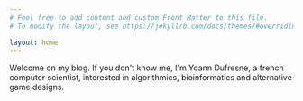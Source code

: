 ```yaml
---
# Feel free to add content and custom Front Matter to this file.
# To modify the layout, see https://jekyllrb.com/docs/themes/#overriding-theme-defaults

layout: home
---
```


Welcome on my blog.
If you don't know me, I'm Yoann Dufresne, a french computer scientist, interested in algorithmics, bioinformatics and alternative game designs.